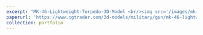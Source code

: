 ```yaml
---
excerpt: "MK-46-Lightweight-Torpedo-3D-Model <br/><img src='/images/mk-46-lightweight-torpedo-3d-model-max-obj-3ds-mtl2.jpg'>"
paperurl: 'https://www.cgtrader.com/3d-models/military/gun/mk-46-lightweight-torpedo'
collection: portfolio
---
```


